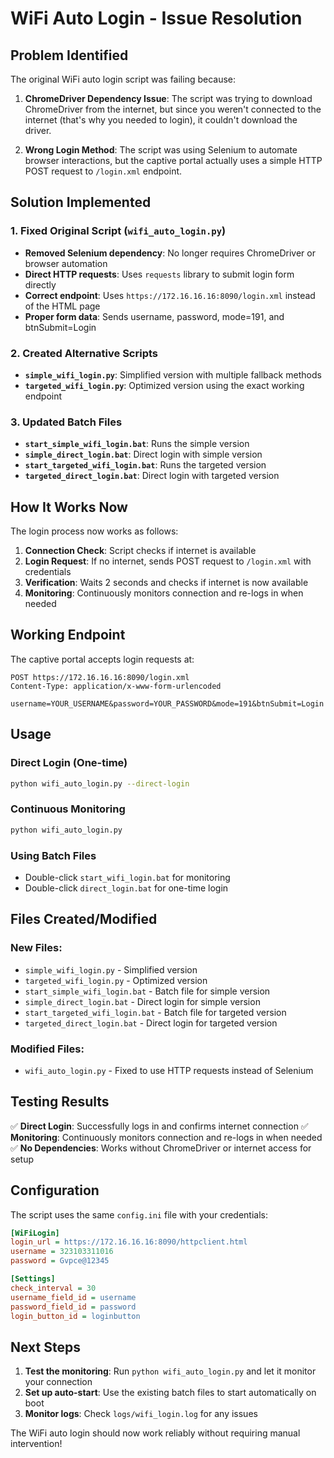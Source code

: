 # WiFi Auto Login - Issue Resolution

## Problem Identified

The original WiFi auto login script was failing because:

1. **ChromeDriver Dependency Issue**: The script was trying to download ChromeDriver from the internet, but since you weren't connected to the internet (that's why you needed to login), it couldn't download the driver.

2. **Wrong Login Method**: The script was using Selenium to automate browser interactions, but the captive portal actually uses a simple HTTP POST request to `/login.xml` endpoint.

## Solution Implemented

### 1. Fixed Original Script (`wifi_auto_login.py`)
- **Removed Selenium dependency**: No longer requires ChromeDriver or browser automation
- **Direct HTTP requests**: Uses `requests` library to submit login form directly
- **Correct endpoint**: Uses `https://172.16.16.16:8090/login.xml` instead of the HTML page
- **Proper form data**: Sends username, password, mode=191, and btnSubmit=Login

### 2. Created Alternative Scripts
- **`simple_wifi_login.py`**: Simplified version with multiple fallback methods
- **`targeted_wifi_login.py`**: Optimized version using the exact working endpoint

### 3. Updated Batch Files
- **`start_simple_wifi_login.bat`**: Runs the simple version
- **`simple_direct_login.bat`**: Direct login with simple version
- **`start_targeted_wifi_login.bat`**: Runs the targeted version
- **`targeted_direct_login.bat`**: Direct login with targeted version

## How It Works Now

The login process now works as follows:

1. **Connection Check**: Script checks if internet is available
2. **Login Request**: If no internet, sends POST request to `/login.xml` with credentials
3. **Verification**: Waits 2 seconds and checks if internet is now available
4. **Monitoring**: Continuously monitors connection and re-logs in when needed

## Working Endpoint

The captive portal accepts login requests at:
```
POST https://172.16.16.16:8090/login.xml
Content-Type: application/x-www-form-urlencoded

username=YOUR_USERNAME&password=YOUR_PASSWORD&mode=191&btnSubmit=Login
```

## Usage

### Direct Login (One-time)
```bash
python wifi_auto_login.py --direct-login
```

### Continuous Monitoring
```bash
python wifi_auto_login.py
```

### Using Batch Files
- Double-click `start_wifi_login.bat` for monitoring
- Double-click `direct_login.bat` for one-time login

## Files Created/Modified

### New Files:
- `simple_wifi_login.py` - Simplified version
- `targeted_wifi_login.py` - Optimized version
- `start_simple_wifi_login.bat` - Batch file for simple version
- `simple_direct_login.bat` - Direct login for simple version
- `start_targeted_wifi_login.bat` - Batch file for targeted version
- `targeted_direct_login.bat` - Direct login for targeted version

### Modified Files:
- `wifi_auto_login.py` - Fixed to use HTTP requests instead of Selenium

## Testing Results

✅ **Direct Login**: Successfully logs in and confirms internet connection
✅ **Monitoring**: Continuously monitors connection and re-logs in when needed
✅ **No Dependencies**: Works without ChromeDriver or internet access for setup

## Configuration

The script uses the same `config.ini` file with your credentials:
```ini
[WiFiLogin]
login_url = https://172.16.16.16:8090/httpclient.html
username = 323103311016
password = Gvpce@12345

[Settings]
check_interval = 30
username_field_id = username
password_field_id = password
login_button_id = loginbutton
```

## Next Steps

1. **Test the monitoring**: Run `python wifi_auto_login.py` and let it monitor your connection
2. **Set up auto-start**: Use the existing batch files to start automatically on boot
3. **Monitor logs**: Check `logs/wifi_login.log` for any issues

The WiFi auto login should now work reliably without requiring manual intervention! 